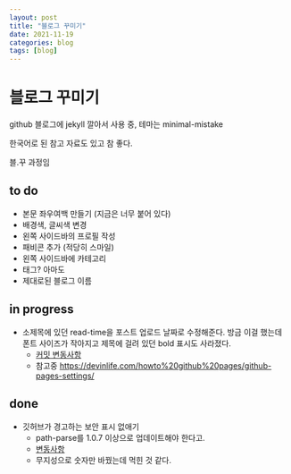 ```yaml
---
layout: post
title: "블로그 꾸미기"
date: 2021-11-19
categories: blog
tags: [blog]
---
```


# 블로그 꾸미기

github 블로그에 jekyll 깔아서 사용 중, 테마는 minimal-mistake

한국어로 된 참고 자료도 있고 참 좋다.

블.꾸 과정임

## to do

* 본문 좌우여백 만들기 (지금은 너무 붙어 있다)
* 배경색, 글씨색 변경 
* 왼쪽 사이드바의 프로필 작성
* 패비콘 추가 (적당히 스마일)
* 왼쪽 사이드바에 카테고리
* 태그? 아마도 
* 제대로된 블로그 이름 

## in progress

* 소제목에 있던 read-time을 포스트 업로드 날짜로 수정해준다. 방금 이걸 했는데 폰트 사이즈가 작아지고 제목에 걸려 있던 bold 표시도 사라졌다.
  * [커밋 변동사항](https://github.com/0008mari/0008mari.github.io/commit/a93a02579a543ac30f3d7c6b98ac85afa34f995d)
  * 참고중 https://devinlife.com/howto%20github%20pages/github-pages-settings/

## done

* 깃허브가 경고하는 보안 표시 없애기
  * path-parse를 1.0.7 이상으로 업데이트해야 한다고.
  * [변동사항](https://github.com/0008mari/0008mari.github.io/commit/b0d58e2ea9c76d421b3c08c97752ca776cc7b736)
  * 무지성으로 숫자만 바꿨는데 먹힌 것 같다.
